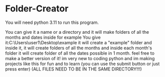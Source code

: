 # Folder-Creator
You will need python 3.11 to run this program.

You can give it a name or a directory and it will make folders of all the months and dates inside
for example You give it:C:\Users\user1\Desktop\example
it will create a "example" folder and inside it, it will create folders of all the months and inside 
each month's folder it will create folder of all the dates possible in 1 month.
feel free to make a better version of it!
im very new to coding python and im making projects like this for fun and to learn
(you can use the submit button or just press enter)
(ALL FILES NEED TO BE IN THE SAME DIRECTORY!!!)
